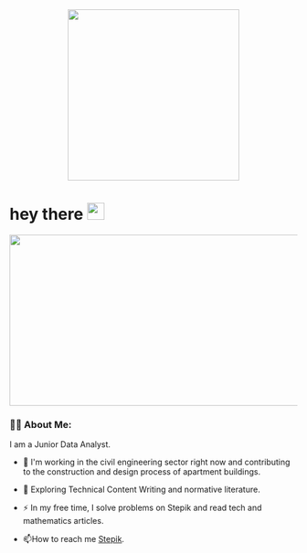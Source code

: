 <div id="header" align="center">
  <img src="https://media.giphy.com/media/cfuL5gqFDreXxkWQ4o/giphy-downsized.gif" width="300" height="300"/>
</div>
<h1>
  hey there
  <img src="https://media.giphy.com/media/hvRJCLFzcasrR4ia7z/giphy.gif" width="30px"/>
</h1>
<div align="center">
  <img src="https://media.giphy.com/media/dWesBcTLavkZuG35MI/giphy.gif" width="600" height="300"/>
</div>

### :woman_technologist: About Me:

I am a Junior Data Analyst.

- :telescope: I'm working in the civil engineering sector right now and contributing to the construction and design process of apartment buildings.

- :seedling: Exploring Technical Content Writing and normative literature.

- :zap: In my free time, I solve problems on Stepik and read tech and mathematics articles.

- :mailbox:How to reach me [Stepik](https://stepik.org/users/348458244).
